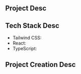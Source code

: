 
## Project Desc

## Tech Stack Desc

- Tailwind CSS:
- React:
- TypeScript:

## Project Creation Desc
